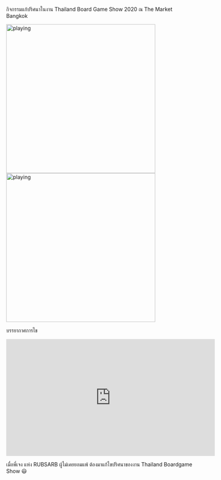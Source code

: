 กิจกรรมแก้ปริศนาในงาน Thailand Board Game Show 2020 ณ The Market Bangkok

<img src="https://scontent.fbkk22-8.fna.fbcdn.net/v/t1.6435-9/124472406_212448123635147_477738736832786557_n.jpg?_nc_cat=110&ccb=1-7&_nc_sid=8bfeb9&_nc_eui2=AeHCMCDNeedISxZh1lcrzM3GKQuD42IMUjEpC4PjYgxSMeFIuoSW8p_4etfW9sNZrCY&_nc_ohc=cLbW6Fr4_d4AX-l9nPi&_nc_oc=AQnFcAblb96FsSbwJYKKdz8jaMx-c_jeBDO2bgb0oCWuHdD8dKmo5CW5YdbX5lZeq3IOOVnRC_Hf2KIxuGB46t6o&_nc_ht=scontent.fbkk22-8.fna&oh=00_AT88V-eMz6T6gqpA48-WGyQ9GO9q34ScmNWMr-30CnTbHQ&oe=62F4582D" width="400" alt="playing">

<img src="https://scontent.fbkk22-1.fna.fbcdn.net/v/t1.6435-9/124812840_212448113635148_1368626932180962164_n.jpg?_nc_cat=100&ccb=1-7&_nc_sid=8bfeb9&_nc_eui2=AeHgC-2fRKgmk2p-Bw5SjeYKOfJPycqdhBg58k_Jyp2EGKqidLvx8TVaHt2pxyKyDIo&_nc_ohc=PKUwzoSROcEAX_Mw1o9&_nc_ht=scontent.fbkk22-1.fna&oh=00_AT8N4r85Ope28QnZ5jXlyyg-QAWPmNMVHJOWooeOnqaE-A&oe=62F7125A" width="400" alt="playing">

บรรยากาศการไข

<iframe src="https://www.facebook.com/plugins/video.php?height=314&href=https%3A%2F%2Fwww.facebook.com%2FThailandBoardGameShow%2Fvideos%2F415061879650646%2F&show_text=false&width=560&t=0" width="560" height="314" style="border:none;overflow:hidden" scrolling="no" frameborder="0" allowfullscreen="true" allow="autoplay; clipboard-write; encrypted-media; picture-in-picture; web-share" allowFullScreen="true"></iframe>

เมื่อพี่เจง แห่ง RUBSARB ผู้ไม่เคยยอมแพ้ ต้องมาแก้ไขปริศนาของงาน Thailand Boardgame Show 😃